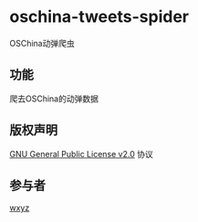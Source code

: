 # oschina-tweets-spider
OSChina动弹爬虫

## 功能
爬去OSChina的动弹数据

## 版权声明
 [GNU General Public License v2.0](http://www.gnu.org/licenses/gpl-2.0.txt) 协议

## 参与者
[wxyz](https://github.com/wzx-xle)